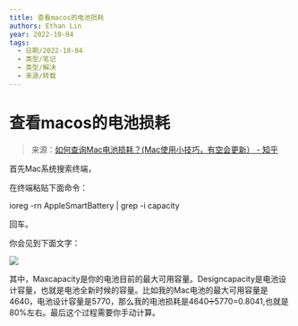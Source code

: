 ```yaml
---
title: 查看macos的电池损耗
authors: Ethan Lin
year: 2022-10-04 
tags:
  - 日期/2022-10-04 
  - 类型/笔记 
  - 类型/解决 
  - 来源/转载 
---
```



# 查看macos的电池损耗





> 来源：[如何查询Mac电池损耗？(Mac使用小技巧，有空会更新） - 知乎](https://zhuanlan.zhihu.com/p/261725163)

首先Mac系统搜索终端，

在终端粘贴下面命令：

ioreg -rn AppleSmartBattery | grep -i capacity

回车。

你会见到下面文字：

![](https://pic4.zhimg.com/80/v2-c40c89197778ac0d6d7f25bafdfe105b_1440w.webp)

其中，Maxcapacity是你的电池目前的最大可用容量。Designcapacity是电池设计容量，也就是电池全新时候的容量。比如我的Mac电池的最大可用容量是4640，电池设计容量是5770，那么我的电池损耗是4640➗5770=0.8041,也就是80%左右。最后这个过程需要你手动计算。